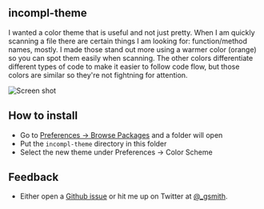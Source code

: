## incompl-theme

I wanted a color theme that is useful and not just pretty. When I am quickly scanning a file there are certain things I am looking for: function/method names, mostly. I made those stand out more using a warmer color (orange) so you can spot them easily when scanning. The other colors differentiate different types of code to make it easier to follow code flow, but those colors are similar so they're not fightning for attention.

![Screen shot](http://i.imgur.com/ur7oOwj.png)

## How to install

* Go to [Preferences -> Browse Packages](http://i.imgur.com/0IzAOW4.png) and a folder will open
* Put the `incompl-theme` directory in this folder
* Select the new theme under Preferences -> Color Scheme

## Feedback

* Either open a [Github issue](https://github.com/incompl/incompl-theme/issues) or hit me up on Twitter at [@_gsmith](http://twitter.com/_gsmith).
